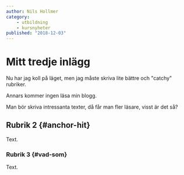```yaml
---
author: Nils Hollmer
category:
    - utbildning
    - kursnyheter
published: "2018-12-03"
---
```

Mitt tredje inlägg
==================================

Nu har jag koll på läget, men jag måste skriva lite bättre och "catchy" rubriker.

Annars kommer ingen läsa min blogg.

<!--more-->

Man bör skriva intressanta texter, då får man fler läsare, visst är det så?



Rubrik 2 {#anchor-hit}
-----------------------------------

Text.



### Rubrik 3 {#vad-som}

Text.
